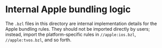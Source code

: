 # Internal Apple bundling logic

The `.bzl` files in this directory are internal implementation details for the
Apple bundling rules. They should not be imported directly by users; instead,
import the platform-specific rules in `//apple:ios.bzl`, `//apple:tvos.bzl`,
and so forth.
